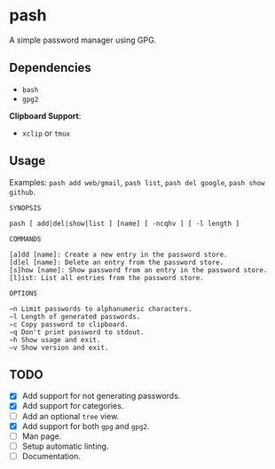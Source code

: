 # pash

A simple password manager using GPG.


## Dependencies

- `bash`
- `gpg2`

**Clipboard Support**:

- `xclip` or `tmux`


## Usage

Examples: `pash add web/gmail`, `pash list`, `pash del google`, `pash show github`.

```
SYNOPSIS

pash [ add|del|show|list ] [name] [ -ncqhv ] [ -l length ]

COMMANDS

[a]dd [name]: Create a new entry in the password store.
[d]el [name]: Delete an entry from the password store.
[s]how [name]: Show password from an entry in the password store.
[l]ist: List all entries from the password store.

OPTIONS

−n Limit passwords to alphanumeric characters.
−l Length of generated passwords.
−c Copy password to clipboard.
−q Don't print password to stdout.
−h Show usage and exit.
−v Show version and exit.
```

## TODO

- [x] Add support for not generating passwords.
- [x] Add support for categories.
- [ ] Add an optional `tree` view.
- [x] Add support for both `gpg` and `gpg2`.
- [ ] Man page.
- [ ] Setup automatic linting.
- [ ] Documentation.
